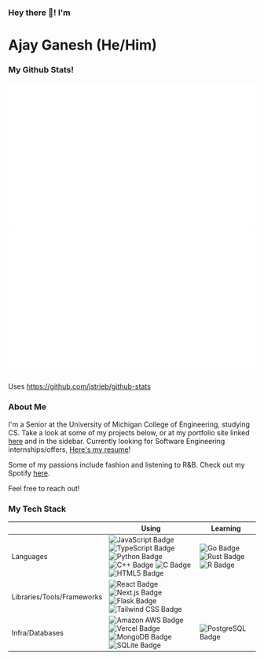 ### Hey there 👋! I'm 

# Ajay Ganesh (He/Him)

### My Github Stats!

![](https://github.com/AjayGanesh02/github-stats/blob/master/generated/overview.svg) ![](https://github.com/AjayGanesh02/github-stats/blob/master/generated/languages.svg)

Uses https://github.com/jstrieb/github-stats

### About Me
I'm a Senior at the University of Michigan College of Engineering, studying CS. Take a look at some of my projects below, or at my portfolio site linked [here](https://ajayganesh.com) and in the sidebar. 
Currently looking for Software Engineering internships/offers, [Here's my resume](https://drive.google.com/file/d/1JzcLmATJk5ZUrmwT2fgBv2oNbY5_uhf0/view?usp=sharing)!

Some of my passions include fashion and listening to R&B. Check out my Spotify [here](https://open.spotify.com/user/224czyl7a6dnrgduovxrvimxi?si=595db2b0ace84be4).

Feel free to reach out!

### My Tech Stack

| | Using | Learning |
| --- | ---| --- |
| Languages | ![JavaScript Badge](https://img.shields.io/badge/JavaScript-F7DF1E?logo=javascript&logoColor=000&style=flat-square) ![TypeScript Badge](https://img.shields.io/badge/TypeScript-3178C6?logo=typescript&logoColor=fff&style=flat-square) ![Python Badge](https://img.shields.io/badge/Python-3776AB?logo=python&logoColor=fff&style=flat-square) ![C++ Badge](https://img.shields.io/badge/C%2B%2B-00599C?logo=cplusplus&logoColor=fff&style=flat-square) ![C Badge](https://img.shields.io/badge/C-A8B9CC?logo=c&logoColor=fff&style=flat-square) ![HTML5 Badge](https://img.shields.io/badge/HTML5-E34F26?logo=html5&logoColor=fff&style=flat-square) | ![Go Badge](https://img.shields.io/badge/Go-00ADD8?logo=go&logoColor=fff&style=flat-square) ![Rust Badge](https://img.shields.io/badge/Rust-000?logo=rust&logoColor=fff&style=flat-square) ![R Badge](https://img.shields.io/badge/R-276DC3?logo=r&logoColor=fff&style=flat-square) |
| Libraries/Tools/Frameworks | ![React Badge](https://img.shields.io/badge/React-61DAFB?logo=react&logoColor=000&style=flat-square) ![Next.js Badge](https://img.shields.io/badge/Next.js-000?logo=nextdotjs&logoColor=fff&style=flat-square) ![Flask Badge](https://img.shields.io/badge/Flask-000?logo=flask&logoColor=fff&style=flat-square) ![Tailwind CSS Badge](https://img.shields.io/badge/Tailwind%20CSS-06B6D4?logo=tailwindcss&logoColor=fff&style=flat-square) | |
| Infra/Databases | ![Amazon AWS Badge](https://img.shields.io/badge/Amazon%20AWS-232F3E?logo=amazonaws&logoColor=fff&style=flat-square) ![Vercel Badge](https://img.shields.io/badge/Vercel-000?logo=vercel&logoColor=fff&style=flat-square) ![MongoDB Badge](https://img.shields.io/badge/MongoDB-47A248?logo=mongodb&logoColor=fff&style=flat-square) ![SQLite Badge](https://img.shields.io/badge/SQLite-003B57?logo=sqlite&logoColor=fff&style=flat-square) | ![PostgreSQL Badge](https://img.shields.io/badge/PostgreSQL-4169E1?logo=postgresql&logoColor=fff&style=flat-square) |

<!--
**AjayGanesh02/AjayGanesh02** is a ✨ _special_ ✨ repository because its `README.md` (this file) appears on your GitHub profile.

Here are some ideas to get you started:

- 🔭 I’m currently working on ...
- 🌱 I’m currently learning ...
- 👯 I’m looking to collaborate on ...
- 🤔 I’m looking for help with ...
- 💬 Ask me about ...
- 📫 How to reach me: ...
- 😄 Pronouns: ...
- ⚡ Fun fact: ...
-->
